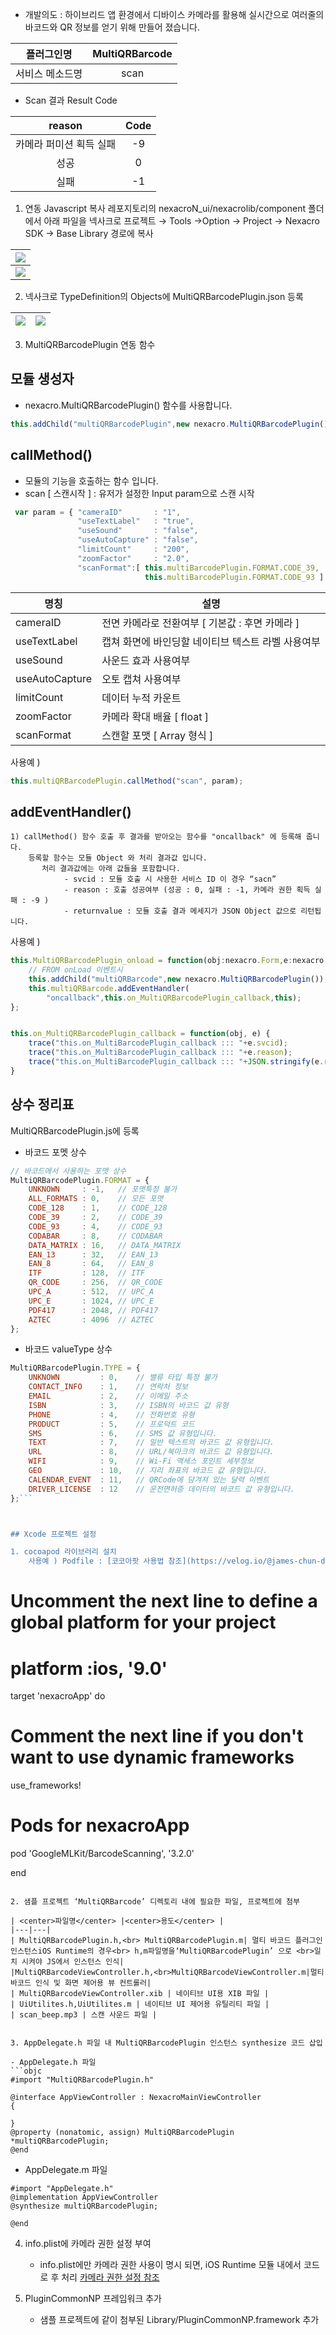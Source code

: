 



- 개발의도 : 하이브리드 앱 환경에서 디바이스 카메라를 활용해 실시간으로 여러줄의 바코드와 QR 정보를 얻기 위해 만들어 졌습니다.

|플러그인명|MultiQRBarcode|
|:---:|:---:|
|서비스 메소드명| scan |


- Scan 결과 Result Code

| reason | Code |
|:---:|:---:|
|카메라 퍼미션 획득 실패 | -9 |
| 성공 | 0 |
| 실패 | -1 |





1. 연동 Javascript 복사
	레포지토리의 nexacroN_ui/nexacrolib/component 폴더에서 아래 파일을 
    넥사크로 프로젝트 → Tools →Option → Project → Nexacro SDK → Base Library
    경로에 복사


|![](https://lh5.googleusercontent.com/1aajGU6hkkAUqvPpm7k6WGf5ema0VpsKOD3xXDvTdo4MMcCvt698c5ZwRGpuqQqVwCVnANxncsq83dKC8a6Xulh_k1h4r0-py7pfkrsehcpKdPHu84tVokg-CWH2zDff7kSMrwDDo386eazTD3UuLsc) |
|:---:|
|**![](https://lh6.googleusercontent.com/BWHdFMQ5VecJ7MhQiF1YTTeX5Bb84ptjPbjEYGaHwAPM8aJWrVTAoqN803MIQS056_T-G4nj-vSXcnjlcGSqkwgU6ACeiIvPjCSZjYnWSMu-Vbm8kjpGiQk_3XrPxLJhc-hDarj1hDNolcgDHeghScA)** |

2. 넥사크로 TypeDefinition의 Objects에 MultiQRBarcodePlugin.json 등록

| **![](https://lh6.googleusercontent.com/fLiCm83Tfb5GnUi4HuLTIqYgJf-TW6ULkYQdNeF8vOqN0R9Nx0HRnHM8H6UynsQNeFMKXXqJ-tzf-3IbWwpUv9Y4imiPAZzLHGw8Gbi_m4h_Z-G2ZF-fVd7FWU0u-08bfyCSTsIq0qenbsKqr_XPOKo)**| **![](https://lh5.googleusercontent.com/EGbXNlDfNYnz3-CDSelLKh1h_0p6ojtOFLmpwEMP7Inqthux9RIf1C33AdZSA8DmD9mjTCy1oFD2_QcAm6rhZv-6OZrmS2-8S-jKlweOMQvZ-kmJ4A5oO0PupZqoGPVY2tftuJ2-Xp-TP-Cdf0LQvuo)**|
|---|---|

3. MultiQRBarcodePlugin 연동 함수
  
## 모듈 생성자
 - nexacro.MultiQRBarcodePlugin() 함수를 사용합니다.
```javascript
this.addChild("multiQRBarcodePlugin",new nexacro.MultiQRBarcodePlugin());
```
##  callMethod()
 - 모듈의 기능을 호출하는 함수 입니다.
 - scan [ 스캔시작 ] : 유저가 설정한 Input param으로 스캔 시작

```javascript
 var param = { "cameraID"       : "1",    
               "useTextLabel"   : "true",
               "useSound"       : "false",   
               "useAutoCapture" : "false", 
               "limitCount"     : "200",
               "zoomFactor"     : "2.0",
               "scanFormat":[ this.multiBarcodePlugin.FORMAT.CODE_39,
                              this.multiBarcodePlugin.FORMAT.CODE_93 ] }
```

|<center>명칭</center>|<center>설명</center>|
|---|---|
|cameraID|전면 카메라로 전환여부 [ 기본값 : 후면 카메라 ]|
|useTextLabel|캡쳐 화면에 바인딩할 네이티브 텍스트 라벨 사용여부|
|useSound|사운드 효과 사용여부|
|useAutoCapture|오토 캡쳐 사용여부|
|limitCount|데이터 누적 카운트|
|zoomFactor|카메라 확대 배율 [ float ]|
|scanFormat|스캔할 포맷 [ Array 형식 ]|


사용예 )

```Javascript
this.multiQRBarcodePlugin.callMethod("scan", param);
```

## addEventHandler()
	1) callMethod() 함수 호출 후 결과를 받아오는 함수를 "oncallback" 에 등록해 줍니다.
		등록할 함수는 모듈 Object 와 처리 결과값 입니다.
           처리 결과값에는 아래 값들을 포함합니다.
                - svcid : 모듈 호출 시 사용한 서비스 ID 이 경우 “sacn”
                - reason : 호출 성공여부 (성공 : 0, 실패 : -1, 카메라 권한 획득 실패 : -9 )
                - returnvalue : 모듈 호출 결과 메세지가 JSON Object 값으로 리턴됩니다.

사용예 ) 

```Javascript
this.MultiQRBarcodePlugin_onload = function(obj:nexacro.Form,e:nexacro.LoadEventInfo) {
    // FROM onLoad 이벤트시 
    this.addChild("multiQRBarcode",new nexacro.MultiQRBarcodePlugin());
    this.multiQRBarcode.addEventHandler(
        "oncallback",this.on_MultiQRBarcodePlugin_callback,this);
};


this.on_MultiQRBarcodePlugin_callback = function(obj, e) {
    trace("this.on_MultiBarcodePlugin_callback ::: "+e.svcid);
    trace("this.on_MultiBarcodePlugin_callback ::: "+e.reason);
    trace("this.on_MultiBarcodePlugin_callback ::: "+JSON.stringify(e.returnvalue)); 
}

```

## 상수 정리표

MultiQRBarcodePlugin.js에 등록

- 바코드 포멧 상수 
```Javascript
// 바코드에서 사용하는 포맷 상수
MultiQRBarcodePlugin.FORMAT = {
    UNKNOWN     : -1,   // 포맷특정 불가
    ALL_FORMATS : 0,    // 모든 포맷
    CODE_128    : 1,    // CODE_128
    CODE_39     : 2,    // CODE_39
    CODE_93     : 4,    // CODE_93
    CODABAR     : 8,    // CODABAR
    DATA_MATRIX : 16,   // DATA_MATRIX
    EAN_13      : 32,   // EAN_13
    EAN_8       : 64,   // EAN_8
    ITF         : 128,  // ITF
    QR_CODE     : 256,  // QR_CODE
    UPC_A       : 512,  // UPC_A
    UPC_E       : 1024, // UPC_E
    PDF417      : 2048, // PDF417
    AZTEC       : 4096  // AZTEC
};
```
- 바코드 valueType 상수 
```Javascript
MultiQRBarcodePlugin.TYPE = {
    UNKNOWN         : 0,    // 밸류 타입 특정 불가
    CONTACT_INFO    : 1,    // 연락처 정보
    EMAIL           : 2,    // 이메일 주소
    ISBN            : 3,    // ISBN의 바코드 값 유형
    PHONE           : 4,    // 전화번호 유형
    PRODUCT         : 5,    // 프로덕트 코드
    SMS             : 6,    // SMS 값 유형입니다.
    TEXT            : 7,    // 일반 텍스트의 바코드 값 유형입니다.
    URL             : 8,    // URL/북마크의 바코드 값 유형입니다.
    WIFI            : 9,    // Wi-Fi 액세스 포인트 세부정보
    GEO             : 10,   // 지리 좌표의 바코드 값 유형입니다.
    CALENDAR_EVENT  : 11,   // QRCode에 담겨져 있는 달력 이벤트
    DRIVER_LICENSE  : 12    // 운전면허증 데이터의 바코드 값 유형입니다. 
};```



## Xcode 프로젝트 설정

1. cocoapod 라이브러리 설치 
	사용예 ) Podfile : [코코아팟 사용법 참조](https://velog.io/@james-chun-dev/Xcode-Cocoapod-%EC%82%AC%EC%9A%A9%EB%B2%95) 

```
# Uncomment the next line to define a global platform for your project
# platform :ios, '9.0'


target 'nexacroApp' do
 # Comment the next line if you don't want to use dynamic frameworks
 use_frameworks!


 # Pods for nexacroApp
 pod 'GoogleMLKit/BarcodeScanning', '3.2.0'


end
```

2. 샘플 프로젝트 ‘MultiQRBarcode’ 디렉토리 내에 필요한 파일, 프로젝트에 첨부

| <center>파일명</center> |<center>용도</center> |
|---|---|
| MultiQRBarcodePlugin.h,<br> MultiQRBarcodePlugin.m| 멀티 바코드 플러그인 인스턴스iOS Runtime의 경우<br> h,m파일명을‘MultiQRBarcodePlugin’ 으로 <br>일치 시켜야 JS에서 인스턴스 인식|
|MultiQRBarcodeViewController.h,<br>MultiQRBarcodeViewController.m|멀티 바코드 인식 및 화면 제어용 뷰 컨트롤러|
| MultiQRBarcodeViewController.xib | 네이티브 UI용 XIB 파일 |
| UiUtilites.h,UiUtilites.m | 네이티브 UI 제어용 유틸리티 파일 |
| scan_beep.mp3 | 스캔 사운드 파일 |


3. AppDelegate.h 파일 내 MultiQRBarcodePlugin 인스턴스 synthesize 코드 삽입

- AppDelegate.h 파일
```objc
#import "MultiQRBarcodePlugin.h"

@interface AppViewController : NexacroMainViewController
{
    
}
@property (nonatomic, assign) MultiQRBarcodePlugin *multiQRBarcodePlugin;
@end

```

- AppDelegate.m 파일 
```objc
#import "AppDelegate.h"
@implementation AppViewController
@synthesize multiQRBarcodePlugin;

@end
```

4. info.plist에 카메라 권한 설정 부여
	- info.plist에만 카메라 권한 사용이 명시 되면, iOS Runtime 모듈 내에서 코드로 후 처리
		 [카메라 권한 설정 참조](https://adjh54.tistory.com/126)

5. PluginCommonNP 프레임워크 추가
	- 샘플 프로젝트에 같이 첨부된 Library/PluginCommonNP.framework 추가
